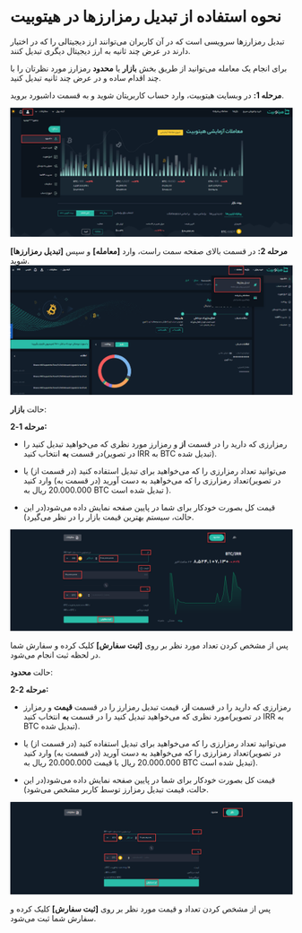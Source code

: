# نحوه استفاده از تبدیل رمزارزها در هیتوبیت

تبدیل رمزارزها سرویسی است که در آن کاربران می‌توانند ارز دیجیتالی را که در اختیار دارند در عرض چند ثانیه به ارز دیجیتال دیگری تبدیل کنند.

برای انجام یک معامله می‌توانید از طریق بخش **بازار** یا **محدود** رمزارز مورد نظرتان را با چند اقدام ساده و در عرض چند ثانیه تبدیل کنید. 

**مرحله 1:** در وبسایت هیتوبیت، وارد حساب کاربریتان شوید و به قسمت داشبورد بروید.

![photo](How-to-Use-Convert3.png)

**مرحله 2:** در قسمت بالای صفحه سمت راست، وارد **[معامله]** و سپس **[تبدیل رمزارزها]** شوید.
![photo](How-to-Use-Convert4.png)

حالت **بازار**:

**مرحله 1-2:** 

- رمزارزی که دارید را در قسمت **از** و رمزارز مورد نظری که می‌خواهید تبدیل کنید را در قسمت **به** انتخاب کنید(در تصویر IRR به BTC تبدیل شده).

- می‌توانید تعداد رمزارزی را که می‌خواهید برای تبدیل استفاده کنید (در قسمت از) یا تعداد رمزارزی را که می‌خواهید به دست آورید (در قسمت به) وارد کنید(در تصویر 20.000.000 ریال به BTC تبدیل شده است ).

-  قیمت کل بصورت خودکار برای شما در پایین صفحه نمایش داده می‌شود(در این حالت، سیستم بهترین قیمت بازار را در نظر می‌گیرد).

![photo](How-to-Use-Convert1.png)

پس از مشخص کردن تعداد مورد نظر بر روی **[ثبت سفارش]** کلیک کرده و سفارش شما در لحظه ثبت انجام می‌شود.

حالت **محدود**:

**مرحله 2-2:** 

- رمزارزی که دارید را در قسمت **از**، قیمت تبدیل رمزارز را در قسمت **قیمت** و رمزارز مورد نظری که می‌خواهید تبدیل کنید را در قسمت **به** انتخاب کنید(در تصویر IRR به BTC تبدیل شده).

- می‌توانید تعداد رمزارزی را که می‌خواهید برای تبدیل استفاده کنید (در قسمت از) یا تعداد رمزارزی را که می‌خواهید به دست آورید (در قسمت به) وارد کنید(در تصویر 20.000.000 ریال با قیمت 20.000.000 ریال به BTC تبدیل شده است).

- قیمت کل بصورت خودکار برای شما در پایین صفحه نمایش داده می‌شود(در این حالت، قیمت تبدیل رمزارز توسط کاربر مشخص می‌شود).

![photo](How-to-Use-Convert2.png)

پس از مشخص کردن تعداد و قیمت مورد نظر بر روی **[ثبت سفارش]** کلیک کرده و سفارش شما ثبت می‌شود.

